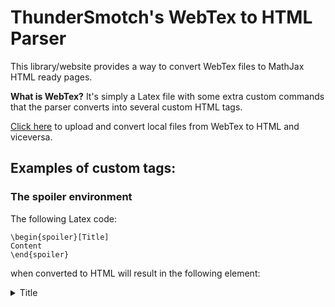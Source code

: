 <script src="https://ajax.googleapis.com/ajax/libs/jquery/3.4.1/jquery.min.js"></script>
<script src="./webtexParser.js"></script>
<script src="./main.js"></script>
<script src="./mathjaxConfig.js"></script>
<script type="text/javascript" id="MathJax-script" async src="https://cdn.jsdelivr.net/npm/mathjax@3/es5/tex-chtml.js"></script>	
<link rel="stylesheet" type="text/css" href="style.css">

# ThunderSmotch's WebTex to HTML Parser

This library/website provides a way to convert WebTex files to MathJax HTML ready pages.

**What is WebTex?** 
It's simply a Latex file with some extra custom commands that the parser converts into several custom HTML tags.

[Click here](/convert) to upload and convert local files from WebTex to HTML and viceversa.

## Examples of custom tags:

### The spoiler environment
The following Latex code:
```
\begin{spoiler}[Title]
Content
\end{spoiler}
```
when converted to HTML will result in the following element:
<details>
<summary>Title</summary>
<div>
Content
</div>
</details>